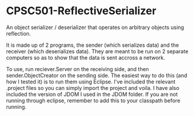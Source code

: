 # CPSC501-ReflectiveSerializer
An object serializer / deserializer that operates on arbitrary objects using reflection.

It is made up of 2 programs, the sender (which serializes data) and the receiver (which deserializes data). They are meant to be run on 2 separate computers so as to show that the data is sent accross a network.

To use, run reciever.Server on the receiving side, and then sender.ObjectCreator on the sending side. The easiest way to do this (and how I tested it) is to run them using Eclipse. I've included the relevant .project files so you can simply import the project and voila. I have also included the version of JDOM I used in the JDOM folder. If you are not running through eclipse, remember to add this to your classpath before running. 
